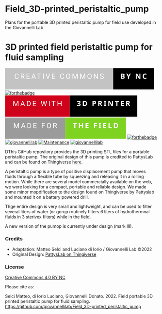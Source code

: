 # Field_3D-printed_peristaltic_pump
Plans for the portable 3D printed peristaltic pump for field use developed in the Giovannelli Lab


# 3D printed field peristaltic pump for fluid sampling

[![forthebadge](https://github.com/giovannellilab/Field_3D-printed_peristaltic_pump/blob/main/creative-commons-by-nc.svg)](https://creativecommons.org/licenses/by-nc/4.0/deed.en)
[![forthebadge](https://forthebadge.com/images/badges/open-source.svg)](https://forthebadge.com)
[![forthebadge](https://github.com/giovannellilab/Field_3D-printed_peristaltic_pump/blob/main/made-with-3d-printer.svg)]()
[![forthebadge](https://github.com/giovannellilab/Field_3D-printed_peristaltic_pump/blob/main/made-for-the-field.svg)]()
[![forthebadge](https://forthebadge.com/images/badges/60-percent-of-the-time-works-every-time.svg)](https://forthebadge.com)
[![giovannellilab](https://img.shields.io/badge/BY-Giovannelli_Lab-blue)](http:s//www.donatogiovannelli.com)
[![Maintenance](https://img.shields.io/badge/Maintained%3F-yes-green.svg)](https://github.com/giovannellilab/Field_3D-printed_peristaltic_pump/graphs/commit-activity)
[![giovannellilab](https://img.shields.io/badge/Mark-II-darkred)]()


DThis GitHub repository provides the 3D printing STL files for a portable peristaltic pump. The original design of this pump is credited to PattysLab and can be found on Thingiverse [here](https://www.thingiverse.com/thing:4653708).

A peristaltic pump is a type of positive displacement pump that moves fluids through a flexible tube by squeezing and releasing it in a rolling motion. While there are several model commercially available on the web, we were looking for a compact, portable and reliable design. We made some minor mopdification to the design found on Thingiverse by Pattyslab and mounted it on a battery powered drill.

Thge entire design is very small and lightweight, and can be used to filter several liters of water (or gorup routinely filters 6 liters of hydrothermnal fluids in 3 sterivex filters) while in the field.

A new version of the pumop is currently under design (mark III).

### Credits
- Adaptation: Matteo Selci and Luciano di Iorio / Giovannelli Lab ©2022
- Original Design: [PattysLab on Thingiverse](https://www.thingiverse.com/thing:4653708)


### License
[Creative Commons 4.0 BY NC](https://creativecommons.org/licenses/by-nc/4.0/deed.en)


Please cite as:

Selci Matteo, di Iorio Luciano, Giovannelli Donato. 2022. Field portable 3D printed peristaltic pump for fluid sampling. https://github.com/giovannellilab/Field_3D-printed_peristaltic_pump
